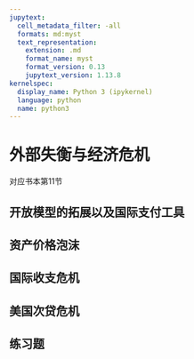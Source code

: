 ```yaml
---
jupytext:
  cell_metadata_filter: -all
  formats: md:myst
  text_representation:
    extension: .md
    format_name: myst
    format_version: 0.13
    jupytext_version: 1.13.8
kernelspec:
  display_name: Python 3 (ipykernel)
  language: python
  name: python3
---
```


# 外部失衡与经济危机

对应书本第11节

## 开放模型的拓展以及国际支付工具

## 资产价格泡沫

## 国际收支危机

## 美国次贷危机

## 练习题

